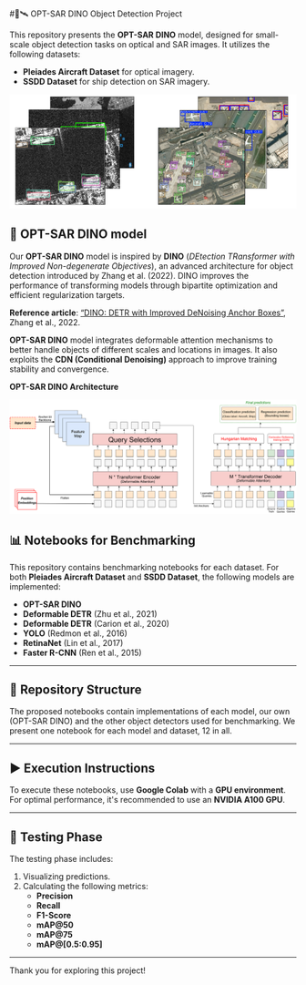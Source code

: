 #🦖🛰️ OPT-SAR DINO Object Detection Project

This repository presents the **OPT-SAR DINO** model, designed for small-scale object detection tasks on optical and SAR images. It utilizes the following datasets:
- **Pleiades Aircraft Dataset** for optical imagery.
- **SSDD Dataset** for ship detection on SAR imagery.

![Couverture](assets/GITHUB_COVER.PNG)

## 🤖 OPT-SAR DINO model

Our **OPT-SAR DINO** model is inspired by **DINO** (*DEtection TRansformer with Improved Non-degenerate Objectives*), an advanced architecture for object detection introduced by Zhang et al. (2022). DINO improves the performance of transforming models through bipartite optimization and efficient regularization targets.

**Reference article**: [“DINO: DETR with Improved DeNoising Anchor Boxes”](https://arxiv.org/abs/2203.03605), Zhang et al., 2022.

**OPT-SAR DINO** model integrates deformable attention mechanisms to better handle objects of different scales and locations in images. It also exploits the **CDN (Conditional Denoising)** approach to improve training stability and convergence.

**OPT-SAR DINO Architecture**

![Description du graphique](assets/DINO-Model-reduced.png)

## 📊 Notebooks for Benchmarking 

This repository contains benchmarking notebooks for each dataset. For both **Pleiades Aircraft Dataset** and **SSDD Dataset**, the following models are implemented:
- **OPT-SAR DINO**
- **Deformable DETR** (Zhu et al., 2021)
- **Deformable DETR** (Carion et al., 2020)
- **YOLO** (Redmon et al., 2016)
- **RetinaNet** (Lin et al., 2017)
- **Faster R-CNN** (Ren et al., 2015)



---

## 📁 Repository Structure

The proposed notebooks contain implementations of each model, our own (OPT-SAR DINO) and the other object detectors used for benchmarking. We present one notebook for each model and dataset, 12 in all.

---

## ▶️ Execution Instructions

To execute these notebooks, use **Google Colab** with a **GPU environment**. For optimal performance, it's recommended to use an **NVIDIA A100 GPU**.

---

## 🧪 Testing Phase 

The testing phase includes:
1. Visualizing predictions.
2. Calculating the following metrics:
   - **Precision**
   - **Recall**
   - **F1-Score**
   - **mAP@50**
   - **mAP@75**
   - **mAP@[0.5:0.95]**

---

Thank you for exploring this project!
